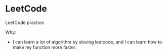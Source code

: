 # LeetCode
LeetCode practice

Why:
- I can learn a lot of algorithm by sloving leetcode, and I can learn how to make my function more faster.
